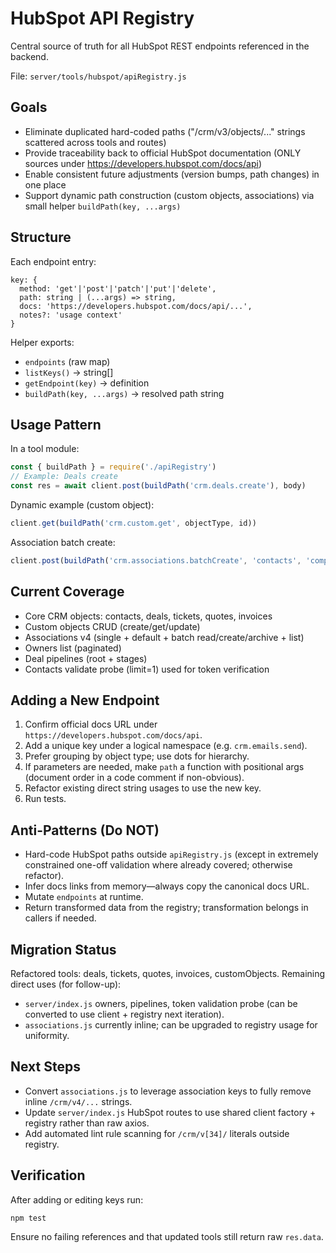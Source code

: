 # HubSpot API Registry

Central source of truth for all HubSpot REST endpoints referenced in the backend.

File: `server/tools/hubspot/apiRegistry.js`

## Goals
- Eliminate duplicated hard-coded paths ("/crm/v3/objects/..." strings scattered across tools and routes)
- Provide traceability back to official HubSpot documentation (ONLY sources under https://developers.hubspot.com/docs/api)
- Enable consistent future adjustments (version bumps, path changes) in one place
- Support dynamic path construction (custom objects, associations) via small helper `buildPath(key, ...args)`

## Structure
Each endpoint entry:
```
key: {
  method: 'get'|'post'|'patch'|'put'|'delete',
  path: string | (...args) => string,
  docs: 'https://developers.hubspot.com/docs/api/...',
  notes?: 'usage context'
}
```

Helper exports:
- `endpoints` (raw map)
- `listKeys()` → string[]
- `getEndpoint(key)` → definition
- `buildPath(key, ...args)` → resolved path string

## Usage Pattern
In a tool module:
```javascript
const { buildPath } = require('./apiRegistry')
// Example: Deals create
const res = await client.post(buildPath('crm.deals.create'), body)
```

Dynamic example (custom object):
```javascript
client.get(buildPath('crm.custom.get', objectType, id))
```

Association batch create:
```javascript
client.post(buildPath('crm.associations.batchCreate', 'contacts', 'companies'), payload)
```

## Current Coverage
- Core CRM objects: contacts, deals, tickets, quotes, invoices
- Custom objects CRUD (create/get/update)
- Associations v4 (single + default + batch read/create/archive + list)
- Owners list (paginated)
- Deal pipelines (root + stages)
- Contacts validate probe (limit=1) used for token verification

## Adding a New Endpoint
1. Confirm official docs URL under `https://developers.hubspot.com/docs/api`.
2. Add a unique key under a logical namespace (e.g. `crm.emails.send`).
3. Prefer grouping by object type; use dots for hierarchy.
4. If parameters are needed, make `path` a function with positional args (document order in a code comment if non-obvious).
5. Refactor existing direct string usages to use the new key.
6. Run tests.

## Anti-Patterns (Do NOT)
- Hard-code HubSpot paths outside `apiRegistry.js` (except in extremely constrained one-off validation where already covered; otherwise refactor).
- Infer docs links from memory—always copy the canonical docs URL.
- Mutate `endpoints` at runtime.
- Return transformed data from the registry; transformation belongs in callers if needed.

## Migration Status
Refactored tools: deals, tickets, quotes, invoices, customObjects. Remaining direct uses (for follow-up):
- `server/index.js` owners, pipelines, token validation probe (can be converted to use client + registry next iteration).
- `associations.js` currently inline; can be upgraded to registry usage for uniformity.

## Next Steps
- Convert `associations.js` to leverage association keys to fully remove inline `/crm/v4/...` strings.
- Update `server/index.js` HubSpot routes to use shared client factory + registry rather than raw axios.
- Add automated lint rule scanning for `/crm/v[34]/` literals outside registry.

## Verification
After adding or editing keys run:
```
npm test
```
Ensure no failing references and that updated tools still return raw `res.data`.
